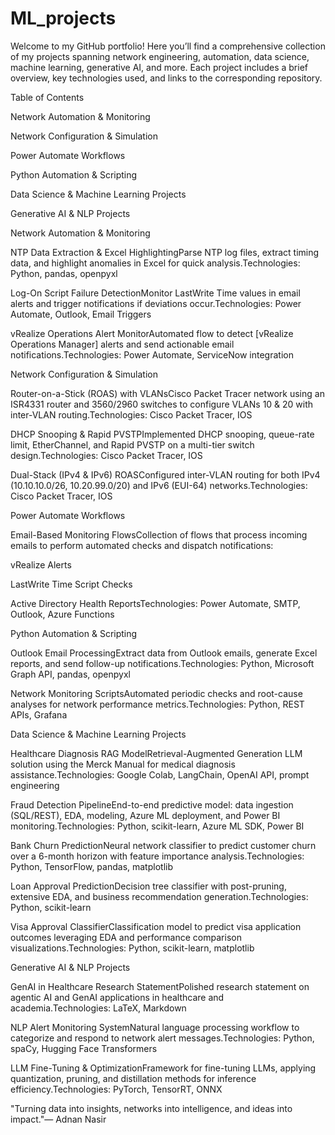 # ML_projects
Welcome to my GitHub portfolio! Here you’ll find a comprehensive collection of my projects spanning network engineering, automation, data science, machine learning, generative AI, and more. Each project includes a brief overview, key technologies used, and links to the corresponding repository.

Table of Contents

Network Automation & Monitoring

Network Configuration & Simulation

Power Automate Workflows

Python Automation & Scripting

Data Science & Machine Learning Projects

Generative AI & NLP Projects

Network Automation & Monitoring

NTP Data Extraction & Excel HighlightingParse NTP log files, extract timing data, and highlight anomalies in Excel for quick analysis.Technologies: Python, pandas, openpyxl

Log-On Script Failure DetectionMonitor LastWrite Time values in email alerts and trigger notifications if deviations occur.Technologies: Power Automate, Outlook, Email Triggers

vRealize Operations Alert MonitorAutomated flow to detect [vRealize Operations Manager] alerts and send actionable email notifications.Technologies: Power Automate, ServiceNow integration

Network Configuration & Simulation

Router-on-a-Stick (ROAS) with VLANsCisco Packet Tracer network using an ISR4331 router and 3560/2960 switches to configure VLANs 10 & 20 with inter-VLAN routing.Technologies: Cisco Packet Tracer, IOS

DHCP Snooping & Rapid PVSTPImplemented DHCP snooping, queue-rate limit, EtherChannel, and Rapid PVSTP on a multi-tier switch design.Technologies: Cisco Packet Tracer, IOS

Dual-Stack (IPv4 & IPv6) ROASConfigured inter-VLAN routing for both IPv4 (10.10.10.0/26, 10.20.99.0/20) and IPv6 (EUI-64) networks.Technologies: Cisco Packet Tracer, IOS

Power Automate Workflows

Email-Based Monitoring FlowsCollection of flows that process incoming emails to perform automated checks and dispatch notifications:

vRealize Alerts

LastWrite Time Script Checks

Active Directory Health ReportsTechnologies: Power Automate, SMTP, Outlook, Azure Functions

Python Automation & Scripting

Outlook Email ProcessingExtract data from Outlook emails, generate Excel reports, and send follow-up notifications.Technologies: Python, Microsoft Graph API, pandas, openpyxl

Network Monitoring ScriptsAutomated periodic checks and root-cause analyses for network performance metrics.Technologies: Python, REST APIs, Grafana

Data Science & Machine Learning Projects

Healthcare Diagnosis RAG ModelRetrieval-Augmented Generation LLM solution using the Merck Manual for medical diagnosis assistance.Technologies: Google Colab, LangChain, OpenAI API, prompt engineering

Fraud Detection PipelineEnd-to-end predictive model: data ingestion (SQL/REST), EDA, modeling, Azure ML deployment, and Power BI monitoring.Technologies: Python, scikit-learn, Azure ML SDK, Power BI

Bank Churn PredictionNeural network classifier to predict customer churn over a 6-month horizon with feature importance analysis.Technologies: Python, TensorFlow, pandas, matplotlib

Loan Approval PredictionDecision tree classifier with post-pruning, extensive EDA, and business recommendation generation.Technologies: Python, scikit-learn

Visa Approval ClassifierClassification model to predict visa application outcomes leveraging EDA and performance comparison visualizations.Technologies: Python, scikit-learn, matplotlib

Generative AI & NLP Projects

GenAI in Healthcare Research StatementPolished research statement on agentic AI and GenAI applications in healthcare and academia.Technologies: LaTeX, Markdown

NLP Alert Monitoring SystemNatural language processing workflow to categorize and respond to network alert messages.Technologies: Python, spaCy, Hugging Face Transformers

LLM Fine-Tuning & OptimizationFramework for fine-tuning LLMs, applying quantization, pruning, and distillation methods for inference efficiency.Technologies: PyTorch, TensorRT, ONNX

"Turning data into insights, networks into intelligence, and ideas into impact."— Adnan Nasir
